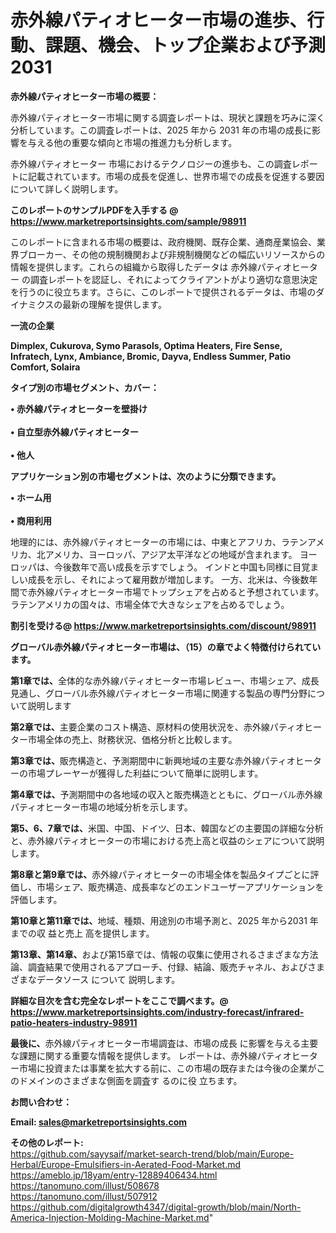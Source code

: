 # 赤外線パティオヒーター市場の進歩、行動、課題、機会、トップ企業および予測2031

<strong><b>赤外線パティオヒーター市場の概要：</b></strong>

赤外線パティオヒーター市場に関する調査レポートは、現状と課題を巧みに深く分析しています。この調査レポートは、2025 年から 2031 年の市場の成長に影響を与える他の重要な傾向と市場の推進力も分析します。

赤外線パティオヒーター 市場におけるテクノロジーの進歩も、この調査レポートに記載されています。市場の成長を促進し、世界市場での成長を促進する要因について詳しく説明します。

<strong>このレポートのサンプルPDFを入手する @ <a href=https://www.marketreportsinsights.com/sample/98911>https://www.marketreportsinsights.com/sample/98911</a></strong>

このレポートに含まれる市場の概要は、政府機関、既存企業、通商産業協会、業界ブローカー、その他の規制機関および非規制機関などの幅広いリソースからの情報を提供します。これらの組織から取得したデータは 赤外線パティオヒーター の調査レポートを認証し、それによってクライアントがより適切な意思決定を行うのに役立ちます。さらに、このレポートで提供されるデータは、市場のダイナミクスの最新の理解を提供します。

<strong>一流の企業</strong>

<strong><b>Dimplex, Cukurova, Symo Parasols, Optima Heaters, Fire Sense, Infratech, Lynx, Ambiance, Bromic, Dayva, Endless Summer, Patio Comfort, Solaira</b></strong>

<strong><b>タイプ別の市場セグメント、カバー：</b></strong>

<strong>• 赤外線パティオヒーターを壁掛け<br><br>• 自立型赤外線パティオヒーター<br><br>• 他人</strong>

<strong><b>アプリケーション別の市場セグメントは、次のように分類できます。</b></strong>

<strong>• ホーム用<br><br>• 商用利用</strong>

 地理的には、赤外線パティオヒーターの市場には、中東とアフリカ、ラテンアメリカ、北アメリカ、ヨーロッパ、アジア太平洋などの地域が含まれます。 ヨーロッパは、今後数年で高い成長を示すでしょう。 インドと中国も同様に目覚ましい成長を示し、それによって雇用数が増加します。 一方、北米は、今後数年間で赤外線パティオヒーター市場でトップシェアを占めると予想されています。 ラテンアメリカの国々は、市場全体で大きなシェアを占めるでしょう。

<strong>割引を受ける@ <a href=https://www.marketreportsinsights.com/discount/98911>https://www.marketreportsinsights.com/discount/98911</a></strong>

<strong><b>グローバル赤外線パティオヒーター市場は、（15）の章でよく特徴付けられています。</b></strong>

<strong><b>第</b></strong><strong><b>1章では、</b></strong>全体的な赤外線パティオヒーター市場レビュー、市場シェア、成長見通し、グローバル赤外線パティオヒーター市場に関連する製品の専門分野について説明します

<strong><b>第2章では、</b></strong>主要企業のコスト構造、原材料の使用状況を、赤外線パティオヒーター市場全体の売上、財務状況、価格分析と比較します。

<strong><b>第3章では、</b></strong>販売構造と、予測期間中に新興地域の主要な赤外線パティオヒーターの市場プレーヤーが獲得した利益について簡単に説明します。

<strong><b>第4章では、</b></strong>予測期間中の各地域の収入と販売構造とともに、グローバル赤外線パティオヒーター市場の地域分析を示します。

<strong><b>第5、6、7章では、</b></strong>米国、中国、ドイツ、日本、韓国などの主要国の詳細な分析と、赤外線パティオヒーターの市場における売上高と収益のシェアについて説明します。

<strong><b>第8章と第9章では、</b></strong>赤外線パティオヒーターの市場全体を製品タイプごとに評価し、市場シェア、販売構造、成長率などのエンドユーザーアプリケーションを評価します。

<strong><b>第10章と第11章では、</b></strong>地域、種類、用途別の市場予測と、2025 年から2031 年までの収 益と売上 高を提供します。

<strong><b>第13章、第14章、</b></strong>および第15章では、情報の収集に使用されるさまざまな方法論、調査結果で使用されるアプローチ、付録、結論、販売チャネル、およびさまざまなデータソース について 説明します。

<strong>詳細な目次を含む完全なレポートをここで調べます。@ <a href=https://www.marketreportsinsights.com/industry-forecast/infrared-patio-heaters-industry-98911>https://www.marketreportsinsights.com/industry-forecast/infrared-patio-heaters-industry-98911</a></strong>

<strong><b>最後に、</b></strong>赤外線パティオヒーター市場調査は、市場の成長 に影響を</a>与える主要な課題に関する重要な情報を提供します。 レポートは、赤外線パティオヒーター市場に投資または事業を拡大する前に、この市場の既存または今後の企業がこのドメインのさまざまな側面を調査す るのに役 立ちます。

<strong><b>お問い合わせ：</b></strong>

<strong>Email: </strong><a href=mailto:sales@marketreportsinsights.com><strong>sales@marketreportsinsights.com</strong></a>

<strong>その他のレポート:</strong>
<br>
<a href=https://github.com/sayysaif/market-search-trend/blob/main/Europe-Herbal/Europe-Emulsifiers-in-Aerated-Food-Market.md>https://github.com/sayysaif/market-search-trend/blob/main/Europe-Herbal/Europe-Emulsifiers-in-Aerated-Food-Market.md</a>
<br>
<a href=https://ameblo.jp/18yam/entry-12889406434.html>https://ameblo.jp/18yam/entry-12889406434.html</a>
<br>
<a href=https://tanomuno.com/illust/508678>https://tanomuno.com/illust/508678</a>
<br>
<a href=https://tanomuno.com/illust/507912>https://tanomuno.com/illust/507912</a>
<br>
<a href=https://github.com/digitalgrowth4347/digital-growth/blob/main/North-America-Injection-Molding-Machine-Market.md>https://github.com/digitalgrowth4347/digital-growth/blob/main/North-America-Injection-Molding-Machine-Market.md</a>"
